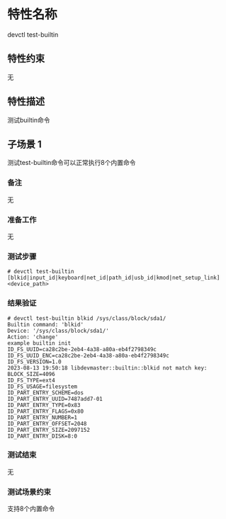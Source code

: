 # 特性名称

devctl test-builtin

## 特性约束

无

## 特性描述

测试builtin命令

## 子场景 1

测试test-builtin命令可以正常执行8个内置命令

### 备注

无

### 准备工作

无

### 测试步骤

```
# devctl test-builtin [blkid|input_id|keyboard|net_id|path_id|usb_id|kmod|net_setup_link] <device_path>
```

### 结果验证

```
# devctl test-builtin blkid /sys/class/block/sda1/
Builtin command: 'blkid'
Device: '/sys/class/block/sda1/'
Action: 'change'
example builtin init
ID_FS_UUID=ca28c2be-2eb4-4a38-a80a-eb4f2798349c
ID_FS_UUID_ENC=ca28c2be-2eb4-4a38-a80a-eb4f2798349c
ID_FS_VERSION=1.0
2023-08-13 19:50:18 libdevmaster::builtin::blkid not match key: BLOCK_SIZE=4096
ID_FS_TYPE=ext4
ID_FS_USAGE=filesystem
ID_PART_ENTRY_SCHEME=dos
ID_PART_ENTRY_UUID=7487add7-01
ID_PART_ENTRY_TYPE=0x83
ID_PART_ENTRY_FLAGS=0x80
ID_PART_ENTRY_NUMBER=1
ID_PART_ENTRY_OFFSET=2048
ID_PART_ENTRY_SIZE=2097152
ID_PART_ENTRY_DISK=8:0
```

### 测试结束

无

### 测试场景约束

支持8个内置命令
